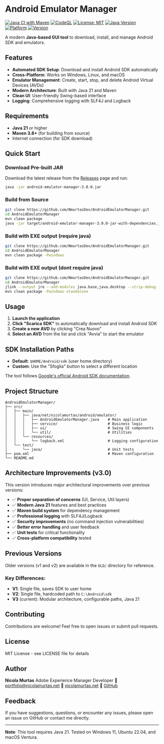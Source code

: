 # Android Emulator Manager

[![Java CI with Maven](https://github.com/NmurtasDev/AndroidEmulatorManager/actions/workflows/maven.yml/badge.svg)](https://github.com/NmurtasDev/AndroidEmulatorManager/actions/workflows/maven.yml)
[![CodeQL](https://github.com/NmurtasDev/AndroidEmulatorManager/actions/workflows/codeql.yml/badge.svg)](https://github.com/NmurtasDev/AndroidEmulatorManager/actions/workflows/codeql.yml)
[![License: MIT](https://img.shields.io/badge/License-MIT-yellow.svg)](https://opensource.org/licenses/MIT)
[![Java Version](https://img.shields.io/badge/Java-21-blue.svg)](https://www.oracle.com/java/technologies/javase/jdk21-archive-downloads.html)
[![Platform](https://img.shields.io/badge/Platform-Windows%20%7C%20Linux%20%7C%20macOS-lightgrey.svg)](https://github.com/NmurtasDev/AndroidEmulatorManager)
[![Version](https://img.shields.io/badge/version-3.0.0--SNAPSHOT-orange.svg)](https://github.com/NmurtasDev/AndroidEmulatorManager/releases)

A modern **Java-based GUI tool** to download, install, and manage Android SDK and emulators.

## Features

- **Automated SDK Setup**: Download and install Android SDK automatically
- **Cross-Platform**: Works on Windows, Linux, and macOS
- **Emulator Management**: Create, start, stop, and delete Android Virtual Devices (AVDs)
- **Modern Architecture**: Built with Java 21 and Maven
- **Clean UI**: User-friendly Swing-based interface
- **Logging**: Comprehensive logging with SLF4J and Logback

## Requirements

- **Java 21** or higher
- **Maven 3.8+** (for building from source)
- Internet connection (for SDK download)

## Quick Start

### Download Pre-built JAR

Download the latest release from the [Releases](https://github.com/NmurtasDev/AndroidEmulatorManager/releases) page and run:

```bash
java -jar android-emulator-manager-3.0.0.jar
```

### Build from Source

```bash
git clone https://github.com/NmurtasDev/AndroidEmulatorManager.git
cd AndroidEmulatorManager
mvn clean package
java -jar target/android-emulator-manager-3.0.0-jar-with-dependencies.jar
```
### Build with EXE output (require java)

```bash
git clone https://github.com/NmurtasDev/AndroidEmulatorManager.git
cd AndroidEmulatorManager
mvn clean package -Pwindows
```
### Build with EXE output (dont require java)

```bash
git clone https://github.com/NmurtasDev/AndroidEmulatorManager.git
cd AndroidEmulatorManager
jlink --output jre --add-modules java.base,java.desktop --strip-debug --compress=2 --no-header-files --no-man-pages
mvn clean package -Pwindows-standalone
```

## Usage

1. **Launch the application**
2. **Click "Scarica SDK"** to automatically download and install Android SDK
3. **Create a new AVD** by clicking "Crea Nuovo"
4. **Select an AVD** from the list and click "Avvia" to start the emulator

## SDK Installation Paths

- **Default**: `$HOME/Android/sdk` (user home directory)
- **Custom**: Use the "Sfoglia" button to select a different location

The tool follows [Google's official Android SDK documentation](https://developer.android.com/studio/command-line).

## Project Structure

```
AndroidEmulatorManager/
├── src/
│   ├── main/
│   │   ├── java/net/nicolamurtas/android/emulator/
│   │   │   ├── AndroidEmulatorManager.java    # Main application
│   │   │   ├── service/                       # Business logic
│   │   │   ├── ui/                            # Swing UI components
│   │   │   └── util/                          # Utilities
│   │   └── resources/
│   │       └── logback.xml                    # Logging configuration
│   └── test/
│       └── java/                              # Unit tests
├── pom.xml                                    # Maven configuration
└── README.md
```

## Architecture Improvements (v3.0)

This version introduces major architectural improvements over previous versions:

- ✅ **Proper separation of concerns** (UI, Service, Util layers)
- ✅ **Modern Java 21** features and best practices
- ✅ **Maven build system** for dependency management
- ✅ **Professional logging** with SLF4J/Logback
- ✅ **Security improvements** (no command injection vulnerabilities)
- ✅ **Better error handling** and user feedback
- ✅ **Unit tests** for critical functionality
- ✅ **Cross-platform compatibility** tested

## Previous Versions

Older versions (v1 and v2) are available in the `OLD/` directory for reference.

### Key Differences:
- **V1**: Single file, saves SDK to user home
- **V2**: Single file, hardcoded path to `C:\Android\sdk`
- **V3** (current): Modular architecture, configurable paths, Java 21

## Contributing

Contributions are welcome! Feel free to open issues or submit pull requests.

## License

MIT License - see LICENSE file for details

## Author

**Nicola Murtas**
Adobe Experience Manager Developer
📧 portfolio@nicolamurtas.net
🔗 [nicolamurtas.net](https://nicolamurtas.net)
🐙 [GitHub](https://github.com/NmurtasDev)

## Feedback

If you have suggestions, questions, or encounter any issues, please open an issue on GitHub or contact me directly.

---

**Note**: This tool requires Java 21. Tested on Windows 11, Ubuntu 22.04, and macOS Ventura.
